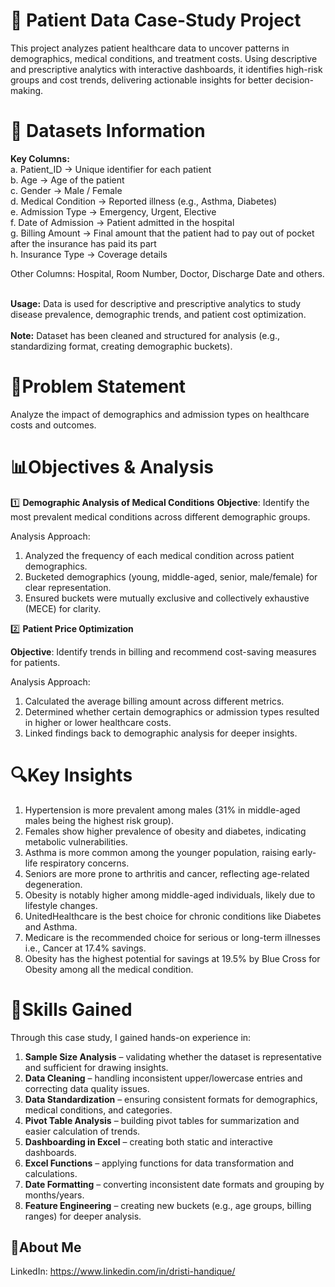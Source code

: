 # 📌 Patient Data Case-Study Project
This project analyzes patient healthcare data to uncover patterns in demographics, medical conditions, and treatment costs. Using descriptive and prescriptive analytics with interactive dashboards, it identifies high-risk groups and cost trends, delivering actionable insights for better decision-making.

# 📂 Datasets Information
**Key Columns:**  
a. Patient_ID → Unique identifier for each patient <br>
b. Age → Age of the patient <br>
c. Gender → Male / Female <br>
d. Medical Condition → Reported illness (e.g., Asthma, Diabetes) <br>
e. Admission Type → Emergency, Urgent, Elective <br>
f. Date of Admission → Patient admitted in the hospital <br>
g. Billing Amount → Final amount that the patient had to pay out of pocket after the insurance has paid its part <br>
h. Insurance Type → Coverage details <br>

Other Columns: Hospital, Room Number, Doctor, Discharge Date and others. <br><br>

**Usage:** Data is used for descriptive and prescriptive analytics to study disease prevalence, demographic trends, and patient cost optimization. <br>  
**Note:** Dataset has been cleaned and structured for analysis (e.g., standardizing format, creating demographic buckets).  

# 🎯Problem Statement
Analyze the impact of demographics and admission types on healthcare costs and outcomes.

# 📊Objectives & Analysis
1️⃣ **Demographic Analysis of Medical Conditions**
**Objective**: Identify the most prevalent medical conditions across different demographic groups.

Analysis Approach:
1. Analyzed the frequency of each medical condition across patient demographics.
2. Bucketed demographics (young, middle-aged, senior, male/female) for clear representation.
3. Ensured buckets were mutually exclusive and collectively exhaustive (MECE) for clarity.

2️⃣ **Patient Price Optimization**

**Objective**: Identify trends in billing and recommend cost-saving measures for patients.

Analysis Approach:
1. Calculated the average billing amount across different metrics.
2. Determined whether certain demographics or admission types resulted in higher or lower healthcare costs.
3. Linked findings back to demographic analysis for deeper insights.

# 🔍Key Insights
1. Hypertension is more prevalent among males (31% in middle-aged males being the highest risk group).
2. Females show higher prevalence of obesity and diabetes, indicating metabolic vulnerabilities.
3. Asthma is more common among the younger population, raising early-life respiratory concerns.
4. Seniors are more prone to arthritis and cancer, reflecting age-related degeneration.
5. Obesity is notably higher among middle-aged individuals, likely due to lifestyle changes.
6. UnitedHealthcare is the best choice for chronic conditions like Diabetes and Asthma.
7. Medicare is the recommended choice for serious or long-term illnesses i.e., Cancer at 17.4% savings.
8. Obesity has the highest potential for savings at 19.5% by Blue Cross for Obesity among all the medical condition.

   
# 🧠Skills Gained
Through this case study, I gained hands-on experience in:

1.  **Sample Size Analysis** – validating whether the dataset is representative and sufficient for drawing insights.
2. **Data Cleaning** – handling inconsistent upper/lowercase entries and correcting data quality issues.
3. **Data Standardization** – ensuring consistent formats for demographics, medical conditions, and categories.
4. **Pivot Table Analysis** – building pivot tables for summarization and easier calculation of trends.
5. **Dashboarding in Excel** – creating both static and interactive dashboards.
6. **Excel Functions** – applying functions for data transformation and calculations.
7. **Date Formatting** – converting inconsistent date formats and grouping by months/years.
8. **Feature Engineering** – creating new buckets (e.g., age groups, billing ranges) for deeper analysis.


## 👤About Me
LinkedIn: https://www.linkedin.com/in/dristi-handique/ 
